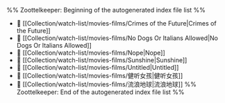 %% Zoottelkeeper: Beginning of the autogenerated index file list  %%
- 📄 [[Collection/watch-list/movies-films/Crimes of the Future|Crimes of the Future]]
- 📄 [[Collection/watch-list/movies-films/No Dogs Or Italians Allowed|No Dogs Or Italians Allowed]]
- 📄 [[Collection/watch-list/movies-films/Nope|Nope]]
- 📄 [[Collection/watch-list/movies-films/Sunshine|Sunshine]]
- 📄 [[Collection/watch-list/movies-films/Untitled|Untitled]]
- 📄 [[Collection/watch-list/movies-films/健听女孩|健听女孩]]
- 📄 [[Collection/watch-list/movies-films/流浪地球|流浪地球]]
%% Zoottelkeeper: End of the autogenerated index file list  %%
